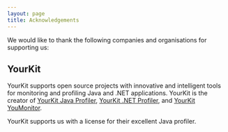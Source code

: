 ```yaml
---
layout: page
title: Acknowledgements
---
```


We would like to thank the following companies and organisations for supporting us: 

## YourKit
YourKit supports open source projects with innovative and intelligent tools for monitoring and profiling Java and .NET applications. YourKit is the creator of [YourKit Java Profiler](https://www.yourkit.com/java/profiler/), [YourKit .NET Profiler](https://www.yourkit.com/.net/profiler/), and [YourKit YouMonitor](https://www.yourkit.com/youmonitor/).

YourKit supports us with a license for their excellent Java profiler.
